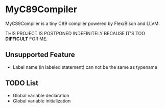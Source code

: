 # MyC89Compiler

MyC89Compiler is a tiny C89 compiler powered by Flex/Bison and LLVM.

THIS PROJECT IS POSTPONED INDEFINITELY BECAUSE IT'S TOO **DIFFICULT** FOR ME.

## Unsupported Feature

-  Label name (in labeled statement) can not be the same as typename

## TODO List

- Global variable declaration
- Global variable initialization
